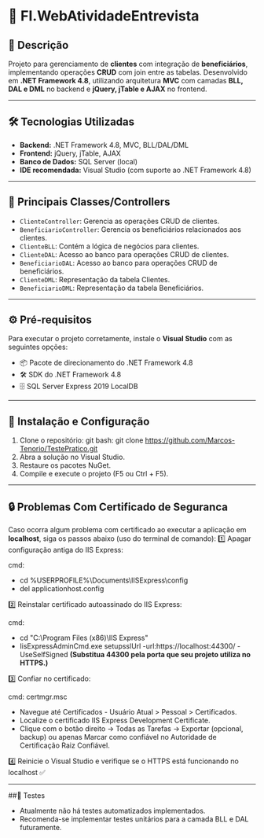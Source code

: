 # 🚀 FI.WebAtividadeEntrevista

## 📄 Descrição
Projeto para gerenciamento de **clientes** com integração de **beneficiários**, implementando operações **CRUD** com join entre as tabelas. Desenvolvido em **.NET Framework 4.8**, utilizando arquitetura **MVC** com camadas **BLL, DAL e DML** no backend e **jQuery, jTable e AJAX** no frontend.

---

## 🛠 Tecnologias Utilizadas
- **Backend:** .NET Framework 4.8, MVC, BLL/DAL/DML  
- **Frontend:** jQuery, jTable, AJAX  
- **Banco de Dados:** SQL Server (local)  
- **IDE recomendada:** Visual Studio (com suporte ao .NET Framework 4.8)

---

## 🧩 Principais Classes/Controllers
- `ClienteController`: Gerencia as operações CRUD de clientes.  
- `BeneficiarioController`: Gerencia os beneficiários relacionados aos clientes.  
- `ClienteBLL`: Contém a lógica de negócios para clientes.  
- `ClienteDAL`: Acesso ao banco para operações CRUD de clientes.  
- `BeneficiarioDAL`: Acesso ao banco para operações CRUD de beneficiários.  
- `ClienteDML`: Representação da tabela Clientes.  
- `BeneficiarioDML`: Representação da tabela Beneficiários.  

---

## ⚙️ Pré-requisitos
Para executar o projeto corretamente, instale o **Visual Studio** com as seguintes opções:  
- 📦 Pacote de direcionamento do .NET Framework 4.8  
- 🛠 SDK do .NET Framework 4.8  
- 🗄 SQL Server Express 2019 LocalDB  

---

## 🚀 Instalação e Configuração
1. Clone o repositório:
   git bash:
   git clone https://github.com/Marcos-Tenorio/TestePratico.git
2. Abra a solução no Visual Studio.
3. Restaure os pacotes NuGet.
4. Compile e execute o projeto (F5 ou Ctrl + F5).

---

## 🔒 Problemas Com Certificado de Seguranca
Caso ocorra algum problema com certificado ao executar a aplicação em **localhost**, siga os passos abaixo (uso do terminal de comando):
1️⃣ Apagar configuração antiga do IIS Express:

cmd:
- cd %USERPROFILE%\Documents\IISExpress\config
- del applicationhost.config

2️⃣ Reinstalar certificado autoassinado do IIS Express:

cmd:
- cd "C:\Program Files (x86)\IIS Express"
- IisExpressAdminCmd.exe setupsslUrl -url:https://localhost:44300/ -UseSelfSigned **(Substitua 44300 pela porta que seu projeto utiliza no HTTPS.)**

3️⃣ Confiar no certificado:

cmd: 
certmgr.msc

- Navegue até Certificados - Usuário Atual > Pessoal > Certificados.
- Localize o certificado IIS Express Development Certificate.
- Clique com o botão direito → Todas as Tarefas → Exportar (opcional, backup) ou apenas Marcar como confiável no Autoridade de Certificação Raiz Confiável.

4️⃣ Reinicie o Visual Studio e verifique se o HTTPS está funcionando no localhost ✅

---
##🧪 Testes
- Atualmente não há testes automatizados implementados.
- Recomenda-se implementar testes unitários para a camada BLL e DAL futuramente.
